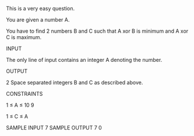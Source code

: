 This is a very easy question.

You are given a number A.

You have to find 2 numbers B and C such that A xor B is minimum and A xor C is maximum.

INPUT

The only line of input contains an integer A denoting the number.

OUTPUT

2 Space separated integers B and C as described above.

CONSTRAINTS


1
≤
A
≤
10
9


1
≤
C
≤
A

SAMPLE INPUT 
7
SAMPLE OUTPUT 
7 0